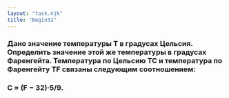 ```yaml
---
layout: "task.njk"
title: "Begin32"
---
```


### Дано значение температуры T в градусах Цельсия. Определить значение этой же температуры в градусах Фаренгейта. Температура по Цельсию TC и температура по Фаренгейту TF связаны следующим соотношением:

### C = (F − 32)·5/9.
